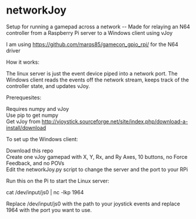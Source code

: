 # networkJoy
Setup for running a gamepad across a network -- Made for relaying an N64 controller from a Raspberry Pi server to a Windows client using vJoy

I am using https://github.com/marqs85/gamecon_gpio_rpi/ for the N64 driver

How it works:

The linux server is just the event device piped into a network port. The Windows client reads the events off the network stream, keeps track of the controller state, and updates vJoy.

Prerequesites:

Requires numpy and vJoy  
Use pip to get numpy  
Get vJoy from http://vjoystick.sourceforge.net/site/index.php/download-a-install/download

To set up the Windows client:

Download this repo  
Create one vJoy gamepad with X, Y, Rx, and Ry Axes, 10 buttons, no Force Feedback, and no POVs  
Edit the networkJoy.py script to change the server and the port to your RPi

Run this on the Pi to start the Linux server:

cat /dev/input/js0 | nc -lkp 1964

Replace /dev/input/js0 with the path to your joystick events and replace 1964 with the port you want to use.
